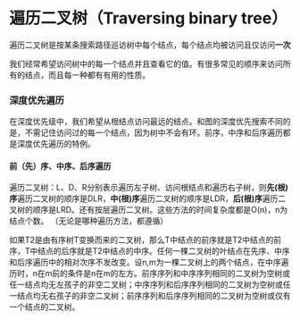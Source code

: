 

# 遍历二叉树（Traversing binary tree）
遍历二叉树是按某条搜索路径巡访树中每个结点，每个结点均被访问且仅访问**一次**

我们经常希望访问树中的每一个结点并且查看它的值。有很多常见的顺序来访问所有的结点，而且每一种都有有用的性质。
### 深度优先遍历

  在深度优先级中，我们希望从根结点访问最远的结点。和图的深度优先搜索不同的是，不需记住访问过的每一个结点，因为树中不会有环。前序，中序和后序遍历都是深度优先遍历的特例。
#### 前（先）序、中序、后序遍历
遍历二叉树：L、D、R分别表示遍历左子树、访问根结点和遍历右子树，则**先(根)序**遍历二叉树的顺序是DLR，**中(根)序**遍历二叉树的顺序是LDR，**后(根)序**遍历二叉树的顺序是LRD。还有按层遍历二叉树。这些方法的时间复杂度都是O(n)，n为结点个数。
（无论是哪种遍历方法，都遵循）

如果T2是由有序树T变换而来的二叉树，那么T中结点的前序就是T2中结点的前序，T中结点的后序就是T2中结点的中序。任何一棵二叉树的叶结点在先序、中序和后序遍历中的相对次序不发改变。设n,m为一棵二叉树上的两个结点，在中序遍历时，n在m前的条件是n在m的左方。前序序列和中序序列相同的二叉树为空树或任一结点均无左孩子的非空二叉树；中序序列和后序序列相同的二叉树为空树或任一结点均无右孩子的非空二叉树；前序序列和后序序列相同的二叉树为空树或仅有一个结点的二叉树。
<!--stackedit_data:
eyJoaXN0b3J5IjpbMTY3NjExMzQ5XX0=
-->